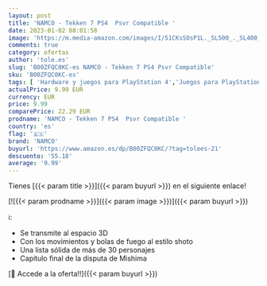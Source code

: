```yaml
---
layout: post
title: 'NAMCO - Tekken 7 PS4  Psvr Compatible '
date: 2023-01-02 08:01:58
image: 'https://m.media-amazon.com/images/I/51CKsSOsP1L._SL500_._SL400_.jpg'
comments: true
category: ofertas
author: 'tole.es'
slug: 'B00ZFQC0KC-es NAMCO - Tekken 7 PS4 Psvr Compatible'
sku: 'B00ZFQC0KC-es'
tags: [ 'Hardware y juegos para PlayStation 4','Juegos para PlayStation 4','Videojuegos','namco','ps4','🇪🇸', ]
actualPrice: 9.99 EUR
currency: EUR
price: 9.99
comparePrice: 22.29 EUR
prodname: 'NAMCO - Tekken 7 PS4  Psvr Compatible '
country: 'es'
flag: '🇪🇸'
brand: 'NAMCO'
buyurl: 'https://www.amazon.es/dp/B00ZFQC0KC/?tag=tolees-21'
descuento: '55.18'
average: '9.99'
---
```


Tienes [{{< param title >}}]({{< param buyurl >}}) en el siguiente enlace!

[![{{< param prodname >}}]({{< param image >}})]({{< param buyurl >}})

ℹ️:

- Se transmite al espacio 3D
- Con los movimientos y bolas de fuego al estilo shoto
- Una lista sólida de más de 30 personajes
- Capítulo final de la disputa de Mishima

[🛒 Accede a la oferta!!]({{< param buyurl >}})
